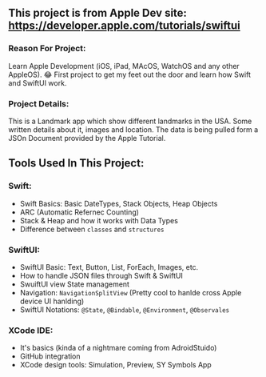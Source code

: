 ## This project is from Apple Dev site: https://developer.apple.com/tutorials/swiftui

### Reason For Project:
  Learn Apple Development (iOS, iPad, MAcOS, WatchOS and any other AppleOS). 😂
  First project to get my feet out the door and learn how Swift and SwiftUI work.

### Project Details:
  This is a Landmark app which show different landmarks in the USA. Some written details about it, images and location. 
  The data is being pulled form a JSOn Document provided by the Apple Tutorial. 

  ## Tools Used In This Project: 
  ### Swift:
  - Swift Basics: Basic DateTypes, Stack Objects, Heap Objects
  - ARC (Automatic Refernec Counting)
  - Stack & Heap and how it works with Data Types
  - Difference between `classes` and `structures`

  ### SwiftUI:
  - SwiftUI Basic: Text, Button, List, ForEach, Images, etc.
  - How to handle JSON files through Swift & SwiftUI
  - SwuiftUI view State management
  - Navigation: `NavigationSplitView` (Pretty cool to hanlde cross Apple device UI hanlding)
  - SwiftUI Notations: `@State`, `@Bindable`, `@Environment`, `@Observales`

### XCode IDE:
- It's basics (kinda of a nightmare coming from AdroidStuido)
- GitHub integration
- XCode design tools: Simulation, Preview, SY Symbols App
